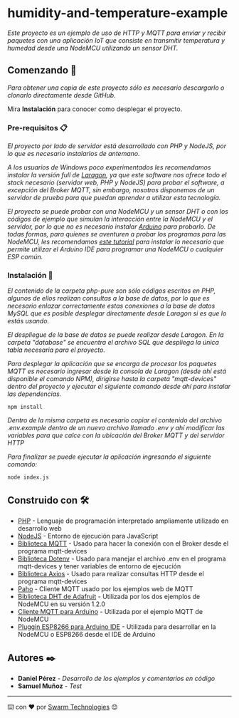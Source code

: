 # humidity-and-temperature-example

_Este proyecto es un ejemplo de uso de HTTP y MQTT para enviar y recibir paquetes con una aplicación IoT que consiste en transmitir temperatura y humedad desde una NodeMCU utilizando un sensor DHT._

## Comenzando 🚀

_Para obtener una copia de este proyecto sólo es necesario descargarlo o clonarlo directamente desde GitHub._

Mira **Instalación** para conocer como desplegar el proyecto.


### Pre-requisitos 📋

_El proyecto por lado de servidor está desarrollado con PHP y NodeJS, por lo que es necesario instalarlos de antemano._

_A los usuarios de Windows poco experimentados les recomendamos instalar la versión full de [Laragon](https://laragon.org/download/), ya que este software nos ofrece todo el stack necesario (servidor web, PHP y NodeJS) para probar el software, a excepción del Broker MQTT, sin embargo, nosotros disponemos de un servidor de prueba para que puedan aprender a utilizar esta tecnología._

_El proyecto se puede probar con una NodeMCU y un sensor DHT o con los códigos de ejemplo que simulan la interacción entre la NodeMCU y el servidor, por lo que no es necesario instalar [Arduino](https://www.arduino.cc/en/Main/Software) para probarlo. De todas formas, para quienes se aventuren a probar los programas para las NodeMCU, les recomendamos [este tutorial](https://www.prometec.net/esp8266-pluggin-arduino-ide/) para instalar lo necesario que permite utilizar el Arduino IDE para programar una NodeMCU o cualquier ESP común._



### Instalación 🔧

_El contenido de la carpeta php-pure son sólo códigos escritos en PHP, algunos de ellos realizan consultas a la base de datos, por lo que es necesario enlazar correctamente estas conexiones a la base de datos MySQL que es posible desplegar directamente desde Laragon si es que lo estás usando._

_El despliegue de la base de datos se puede realizar desde Laragon. En la carpeta "database" se encuentra el archivo SQL que despliega la única tabla necesaria para el proyecto._

_Para desplegar la aplicación que se encarga de procesar los paquetes MQTT es necesario ingresar desde la consola de Laragon (desde ahí está disponible el comando NPM), dirigirse hasta la carpeta "mqtt-devices" dentro del proyecto y ejecutar el siguiente comando desde ahí para instalar las dependencias._

```
npm install
```

_Dentro de la misma carpeta es necesario copiar el contenido del archivo .env.example dentro de un nuevo archivo llamado .env y ahí modificar las variables para que calce con la ubicación del Broker MQTT y del servidor HTTP_

_Para finalizar se puede ejecutar la aplicación ingresando el siguiente comando:_

```
node index.js
```

## Construido con 🛠️


* [PHP](https://www.php.net/manual/es/intro-whatis.php) - Lenguaje de programación interpretado ampliamente utilizado en desarrollo web
* [NodeJS](https://nodejs.org/es/) - Entorno de ejecución para JavaScript
* [Biblioteca MQTT](https://www.npmjs.com/package/mqtt) - Usado para hacer la conexión con el Broker desde el programa mqtt-devices
* [Biblioteca Dotenv](https://www.npmjs.com/package/dotenv) - Usado para manejar el archivo .env en el programa mqtt-devices y tener variables de entorno de ejecución
* [Biblioteca Axios](https://www.npmjs.com/package/axios) - Usado para realizar consultas HTTP desde el programa mqtt-devices
* [Paho](https://www.eclipse.org/paho/clients/js/) - Cliente MQTT usado por los ejemplos web de MQTT
* [Biblioteca DHT de Adafruit](https://github.com/adafruit/DHT-sensor-library) - Utilizada por los dos ejemplos de NodeMCU en su versión 1.2.0
* [Cliente MQTT para Arduino](https://github.com/knolleary/pubsubclient) - Utilizada por el ejemplo MQTT de NodeMCU
* [Pluggin ESP8266 para Arduino IDE](https://github.com/esp8266/esp8266.github.io) - Utilizada para desarrollar en la NodeMCU o ESP8266 desde el IDE de Arduino

## Autores ✒️

* **Daniel Pérez** - *Desarrollo de los ejemplos y comentarios en código*
* **Samuel Muñoz** - *Test*
---
⌨️ con ❤️ por [Swarm Technologies](https://github.com/swarmtechnologies) 😊

